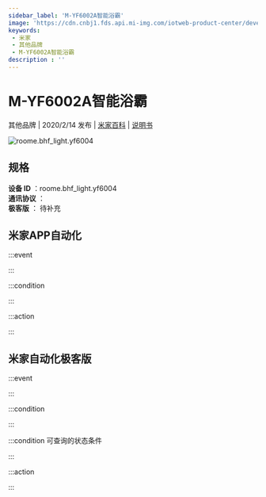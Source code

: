 ```yaml
---
sidebar_label: 'M-YF6002A智能浴霸'
image: 'https://cdn.cnbj1.fds.api.mi-img.com/iotweb-product-center/developer_1578993382223bEue2v9W.png?GalaxyAccessKeyId=AKVGLQWBOVIRQ3XLEW&Expires=9223372036854775807&Signature=okpGHe4B4G8to+BWOCk+yOXUVp0='
keywords: 
 - 米家
 - 其他品牌
 - M-YF6002A智能浴霸
description : ''
---
```

# M-YF6002A智能浴霸

其他品牌 | 2020/2/14 发布 | [米家百科](https://home.mi.com/webapp/content/baike/product/index.html?model=roome.bhf_light.yf6004) | [说明书](https://home.mi.com/views/introduction.html?model=roome.bhf_light.yf6004&region=cn)

![roome.bhf_light.yf6004](https://cdn.cnbj1.fds.api.mi-img.com/iotweb-product-center/developer_1578993382223bEue2v9W.png?GalaxyAccessKeyId=AKVGLQWBOVIRQ3XLEW&Expires=9223372036854775807&Signature=okpGHe4B4G8to+BWOCk+yOXUVp0=)

## 规格  
> 
**设备 ID** ：roome.bhf_light.yf6004  
**通讯协议** ：  
**极客版**  ： 待补充 


## 米家APP自动化  

:::event  

:::

:::condition  

:::

:::action   

:::

## 米家自动化极客版  

:::event  

:::

:::condition  

:::

:::condition 可查询的状态条件  

:::

:::action  

:::

        
